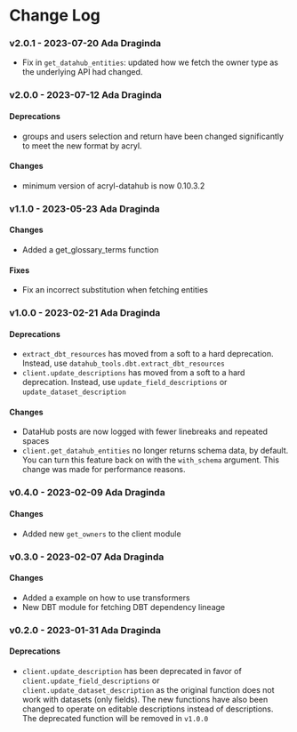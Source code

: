 # Change Log

### v2.0.1 - 2023-07-20 Ada Draginda
* Fix in `get_datahub_entities`: updated how we fetch the owner type as the underlying API had changed.

### v2.0.0 - 2023-07-12 Ada Draginda
#### Deprecations
* groups and users selection and return have been changed significantly to meet
the new format by acryl.
#### Changes
* minimum version of acryl-datahub is now 0.10.3.2

### v1.1.0 - 2023-05-23 Ada Draginda
#### Changes
* Added a get_glossary_terms function
#### Fixes
* Fix an incorrect substitution when fetching entities

### v1.0.0 - 2023-02-21 Ada Draginda
#### Deprecations
* `extract_dbt_resources` has moved from a soft to a hard deprecation. Instead, use
`datahub_tools.dbt.extract_dbt_resources`
* `client.update_descriptions` has moved from a soft to a hard deprecation. Instead, use
`update_field_descriptions` or `update_dataset_description`

#### Changes
* DataHub posts are now logged with fewer linebreaks and repeated spaces
* `client.get_datahub_entities` no longer returns schema data, by default. You can turn this feature
back on with the `with_schema` argument. This change was made for performance reasons.

### v0.4.0 - 2023-02-09 Ada Draginda
#### Changes
* Added new `get_owners` to the client module

### v0.3.0 - 2023-02-07 Ada Draginda
#### Changes
* Added a example on how to use transformers
* New DBT module for fetching DBT dependency lineage

### v0.2.0 - 2023-01-31 Ada Draginda
#### Deprecations
* `client.update_description` has been deprecated in favor of `client.update_field_descriptions`
or `client.update_dataset_description` as the original function does not work with datasets (only fields).
The new functions have also been changed to operate on editable descriptions instead of descriptions. The
deprecated function will be removed in `v1.0.0`
